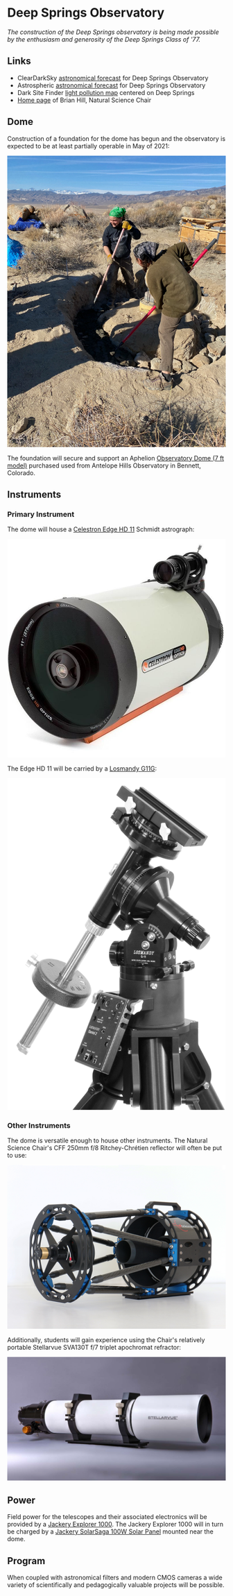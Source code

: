 # Deep Springs Observatory

*The construction of the Deep Springs observatory is being made possible by the enthusiasm and generosity of the Deep Springs Class of '77.*

## Links

* ClearDarkSky [astronomical forecast](https://www.cleardarksky.com/c/DpSprObCAkey.html?1) for Deep Springs Observatory
* Astrospheric [astronomical forecast](https://www.astrospheric.com/?Latitude=37.3749&Longitude=-117.9802) for Deep Springs Observatory
* Dark Site Finder [light pollution map](https://darksitefinder.com/maps/world.html#10/37.3749/-117.9802) centered on Deep Springs
* [Home page](/) of Brian Hill, Natural Science Chair

## Dome

Construction of a foundation for the dome has begun and the observatory is expected to be at least partially operable in May of 2021:

![Spreading Footer Concrete](./photos/SpreadingFooterConcrete.jpeg)

The foundation will secure and support an Aphelion [Observatory Dome (7 ft model)](https://www.apheliondomes.com/products.html) purchased used from Antelope Hills Observatory in Bennett, Colorado.

## Instruments

### Primary Instrument

The dome will house a [Celestron Edge HD 11](https://www.celestron.com/products/edgehd-11-optical-tube-assembly-cge-dovetail) Schmidt astrograph:

![Celestron Edge HD 11](./photos/CelestronEdgeHD11.jpg)

The Edge HD 11 will be carried by a [Losmandy G11G](http://www.losmandy.com/g-11.html):

![Losmandy G11G](./photos/LosmandyG11G.jpg)

### Other Instruments

The dome is versatile enough to house other instruments. The Natural Science Chair's CFF 250mm f/8 Ritchey-Chr&eacute;tien reflector will often be put to use:

![CFF RC250 F/8](./photos/250mm-1308-1200x900.jpg)

Additionally, students will gain experience using the Chair's relatively portable Stellarvue SVA130T f/7 triplet apochromat refractor:

![Stellarvue SV130T](./photos/SVA130EDT.png)

## Power

Field power for the telescopes and their associated electronics will be provided by a [Jackery Explorer 1000](https://www.jackery.com/products/explorer-1000-portable-power-station). The Jackery Explorer 1000 will in turn be charged by a [Jackery SolarSaga 100W Solar Panel](https://www.jackery.com/products/solarsaga-100w-solar-panel) mounted near the dome.

## Program

When coupled with astronomical filters and modern CMOS cameras a wide variety of scientifically and pedagogically valuable projects will be possible.
